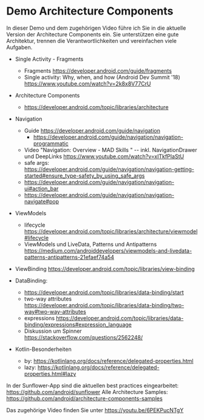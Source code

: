 # Demo Architecture Components

In dieser Demo und dem zugehörigen Video führe ich Sie in die aktuelle Version der Architecture Components ein. Sie unterstützen eine gute Architektur, trennen die Verantwortlichkeiten und vereinfachen viele Aufgaben.

- Single Activity - Fragments
  - Fragments https://developer.android.com/guide/fragments
  - Single activity: Why, when, and how (Android Dev Summit '18) https://www.youtube.com/watch?v=2k8x8V77CrU

- Architecture Components
  - https://developer.android.com/topic/libraries/architecture

- Navigation
  - Guide https://developer.android.com/guide/navigation
    - https://developer.android.com/guide/navigation/navigation-programmatic 
  - Video "Navigation: Overview - MAD Skills " -- inkl. NavigationDrawer und DeepLinks https://www.youtube.com/watch?v=xITkfPIaStU
  - safe args: https://developer.android.com/guide/navigation/navigation-getting-started#ensure_type-safety_by_using_safe_args
  - https://developer.android.com/guide/navigation/navigation-ui#action_bar
  - https://developer.android.com/guide/navigation/navigation-navigate#pop

- ViewModels
  - lifecycle https://developer.android.com/topic/libraries/architecture/viewmodel#lifecycle
  - ViewModels und LiveData, Patterns und Antipatterns https://medium.com/androiddevelopers/viewmodels-and-livedata-patterns-antipatterns-21efaef74a54

- ViewBinding https://developer.android.com/topic/libraries/view-binding

- DataBinding: 
  - https://developer.android.com/topic/libraries/data-binding/start
  - two-way attributes https://developer.android.com/topic/libraries/data-binding/two-way#two-way-attributes
  - expressions https://developer.android.com/topic/libraries/data-binding/expressions#expression_language
  - Diskussion um Spinner https://stackoverflow.com/questions/2562248/

- Kotlin-Besonderheiten
  - by: https://kotlinlang.org/docs/reference/delegated-properties.html
  - lazy: https://kotlinlang.org/docs/reference/delegated-properties.html#lazy



In der Sunflower-App sind die aktuellen best practices eingearbeitet: https://github.com/android/sunflower
Alle Architecture Samples: https://github.com/android/architecture-components-samples

Das zugehörige Video finden Sie unter https://youtu.be/6PEKPucNTgY


